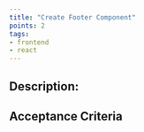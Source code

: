 ```yaml
---
title: "Create Footer Component"
points: 2
tags: 
- frontend
- react
---
```


## Description:

## Acceptance Criteria

